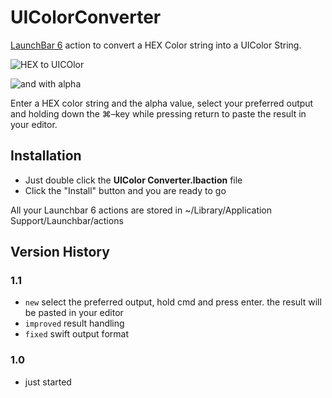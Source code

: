 # UIColorConverter

[LaunchBar 6](http://www.obdev.at/products/launchbar/index.html) action to convert a HEX Color string into a UIColor String.

![HEX to UICOlor](https://dl.dropboxusercontent.com/u/23294/blog/images/UIColorConverter/UIColorConverter.png)

![and with alpha](https://dl.dropboxusercontent.com/u/23294/blog/images/UIColorConverter/UIColorConverterAlpha.png)


Enter a HEX color string and the alpha value, select your preferred output and holding down the ⌘–key while pressing return to paste the result in your editor.


## Installation

* Just double click the **UIColor Converter.lbaction** file
* Click the "Install" button and you are ready to go

All your Launchbar 6 actions are stored in ~/Library/Application Support/Launchbar/actions


## Version History

### 1.1
* `new` select the preferred output, hold cmd and press enter. the result will be pasted in your editor
* `improved` result handling
* `fixed` swift output format

### 1.0

* just started